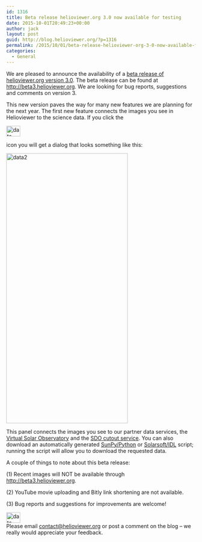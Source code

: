 ```yaml
---
id: 1316
title: Beta release helioviewer.org 3.0 now available for testing
date: 2015-10-01T20:49:23+00:00
author: jack
layout: post
guid: http://blog.helioviewer.org/?p=1316
permalink: /2015/10/01/beta-release-helioviewer-org-3-0-now-available-for-testing/
categories:
  - General
---
```

We are pleased to announce the availability of a [beta release of helioviewer.org version 3.0](http://beta3.helioviewer.org). The beta release can be found at <http://beta3.helioviewer.org>. We are looking for bug reports, suggestions and comments on version 3.

This new version paves the way for many new features we are planning for the next year. The first new feature connects the images you see in Helioviewer to the science data. If you click the 

<a href="https://helioviewer-project.github.io/2015/10/01/beta-release-helioviewer-org-3-0-now-available-for-testing/data-icon-2/" rel="attachment wp-att-1323"><img src="https://helioviewer-project.github.io/images/uploads/2015/10/data-icon1.png" alt="data icon" width="37" height="28" class="aligncenter size-full wp-image-1323" /></a>

icon you will get a dialog that looks something like this:

<a href="https://helioviewer-project.github.io/2015/10/01/beta-release-helioviewer-org-3-0-now-available-for-testing/data2/" rel="attachment wp-att-1320"><img src="https://helioviewer-project.github.io/images/uploads/2015/10/data2.png" alt="data2" width="323" height="718" class="aligncenter size-full wp-image-1320"  sizes="(max-width: 323px) 100vw, 323px" /></a>

This panel connects the images you see to our partner data services, the [Virtual Solar Observatory](http://sdac.virtualsolar.org/cgi/search) and the [SDO cutout service](http://www.lmsal.com/get_aia_data/). You can also download an automatically generated [SunPy/Python](http://www.sunpy.org) or [Solarsoft/IDL](http://www.lmsal.com/solarsoft/) script; running the script will allow you to download the requested data. 

A couple of things to note about this beta release:

(1) Recent images will NOT be available through <http://beta3.helioviewer.org>.

(2) YouTube movie uploading and Bitly link shortening are not available.

(3) Bug reports and suggestions for improvements are welcome!

<a href="https://helioviewer-project.github.io/2015/10/01/beta-release-helioviewer-org-3-0-now-available-for-testing/data-icon/" rel="attachment wp-att-1322"><img src="https://helioviewer-project.github.io/images/uploads/2015/10/data-icon.png" alt="data icon" width="37" height="28" class="aligncenter size-full wp-image-1322" /></a>  
Please email contact@helioviewer.org or post a comment on the blog &#8211; we really would appreciate your feedback.

